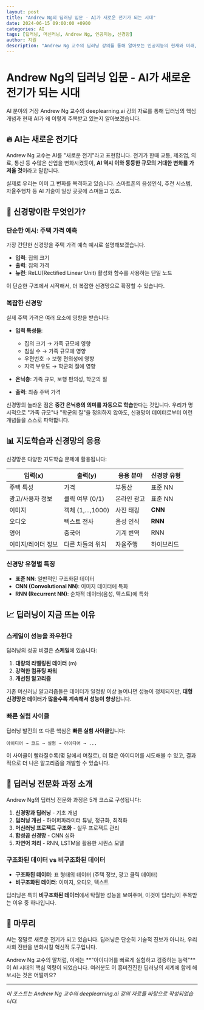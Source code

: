 ```yaml
---
layout: post
title: "Andrew Ng의 딥러닝 입문 - AI가 새로운 전기가 되는 시대"
date: 2024-06-15 09:00:00 +0900
categories: AI
tags: [딥러닝, 머신러닝, Andrew Ng, 인공지능, 신경망]
author: 지원
description: "Andrew Ng 교수의 딥러닝 강의를 통해 알아보는 인공지능의 현재와 미래, 그리고 신경망의 기초 개념들"
---
```


# Andrew Ng의 딥러닝 입문 - AI가 새로운 전기가 되는 시대

AI 분야의 거장 Andrew Ng 교수의 deeplearning.ai 강의 자료를 통해 딥러닝의 핵심 개념과 현재 AI가 왜 이렇게 주목받고 있는지 알아보겠습니다.

## 🔥 AI는 새로운 전기다

Andrew Ng 교수는 AI를 "새로운 전기"라고 표현합니다. 전기가 한때 교통, 제조업, 의료, 통신 등 수많은 산업을 변화시켰듯이, **AI 역시 이와 동등한 규모의 거대한 변화를 가져올 것**이라고 말합니다.

실제로 우리는 이미 그 변화를 목격하고 있습니다. 스마트폰의 음성인식, 추천 시스템, 자율주행차 등 AI 기술이 일상 곳곳에 스며들고 있죠.

## 🧠 신경망이란 무엇인가?

### 단순한 예시: 주택 가격 예측

가장 간단한 신경망을 주택 가격 예측 예시로 설명해보겠습니다.

- **입력**: 집의 크기
- **출력**: 집의 가격
- **뉴런**: ReLU(Rectified Linear Unit) 활성화 함수를 사용하는 단일 노드

이 단순한 구조에서 시작해서, 더 복잡한 신경망으로 확장할 수 있습니다.

### 복잡한 신경망

실제 주택 가격은 여러 요소에 영향을 받습니다:

- **입력 특성들**:
  - 집의 크기 → 가족 규모에 영향
  - 침실 수 → 가족 규모에 영향  
  - 우편번호 → 보행 편의성에 영향
  - 지역 부유도 → 학군의 질에 영향

- **은닉층**: 가족 규모, 보행 편의성, 학군의 질
- **출력**: 최종 주택 가격

신경망의 놀라운 점은 **중간 은닉층의 의미를 자동으로 학습**한다는 것입니다. 우리가 명시적으로 "가족 규모"나 "학군의 질"을 정의하지 않아도, 신경망이 데이터로부터 이런 개념들을 스스로 파악합니다.

## 📊 지도학습과 신경망의 응용

신경망은 다양한 지도학습 문제에 활용됩니다:

| 입력(x) | 출력(y) | 응용 분야 | 신경망 유형 |
|---------|---------|-----------|-------------|
| 주택 특성 | 가격 | 부동산 | 표준 NN |
| 광고/사용자 정보 | 클릭 여부 (0/1) | 온라인 광고 | 표준 NN |
| 이미지 | 객체 (1,...,1000) | 사진 태깅 | **CNN** |
| 오디오 | 텍스트 전사 | 음성 인식 | **RNN** |
| 영어 | 중국어 | 기계 번역 | RNN |
| 이미지/레이더 정보 | 다른 차들의 위치 | 자율주행 | 하이브리드 |

### 신경망 유형별 특징

- **표준 NN**: 일반적인 구조화된 데이터
- **CNN (Convolutional NN)**: 이미지 데이터에 특화
- **RNN (Recurrent NN)**: 순차적 데이터(음성, 텍스트)에 특화

## 📈 딥러닝이 지금 뜨는 이유

### 스케일이 성능을 좌우한다

딥러닝의 성공 비결은 **스케일**에 있습니다:

1. **대량의 라벨링된 데이터** (m)
2. **강력한 컴퓨팅 파워**
3. **개선된 알고리즘**

기존 머신러닝 알고리즘들은 데이터가 일정량 이상 늘어나면 성능이 정체되지만, **대형 신경망은 데이터가 많을수록 계속해서 성능이 향상**됩니다.

### 빠른 실험 사이클

딥러닝 발전의 또 다른 핵심은 **빠른 실험 사이클**입니다:

```
아이디어 → 코드 → 실험 → 아이디어 → ...
```

이 사이클이 빨라질수록(몇 달에서 며칠로), 더 많은 아이디어를 시도해볼 수 있고, 결과적으로 더 나은 알고리즘을 개발할 수 있습니다.

## 🎯 딥러닝 전문화 과정 소개

Andrew Ng의 딥러닝 전문화 과정은 5개 코스로 구성됩니다:

1. **신경망과 딥러닝** - 기초 개념
2. **딥러닝 개선** - 하이퍼파라미터 튜닝, 정규화, 최적화
3. **머신러닝 프로젝트 구조화** - 실무 프로젝트 관리
4. **합성곱 신경망** - CNN 심화
5. **자연어 처리** - RNN, LSTM을 활용한 시퀀스 모델

### 구조화된 데이터 vs 비구조화된 데이터

- **구조화된 데이터**: 표 형태의 데이터 (주택 정보, 광고 클릭 데이터)
- **비구조화된 데이터**: 이미지, 오디오, 텍스트

딥러닝은 특히 **비구조화된 데이터**에서 탁월한 성능을 보여주며, 이것이 딥러닝이 주목받는 이유 중 하나입니다.

## 🚀 마무리

AI는 정말로 새로운 전기가 되고 있습니다. 딥러닝은 단순히 기술적 진보가 아니라, 우리 사회 전반을 변화시킬 혁신적 도구입니다. 

Andrew Ng 교수의 말처럼, 이제는 **"아이디어를 빠르게 실험하고 검증하는 능력"**이 AI 시대의 핵심 역량이 되었습니다. 여러분도 이 흥미진진한 딥러닝의 세계에 함께 해보시는 것은 어떨까요?

---

*이 포스트는 Andrew Ng 교수의 deeplearning.ai 강의 자료를 바탕으로 작성되었습니다.*